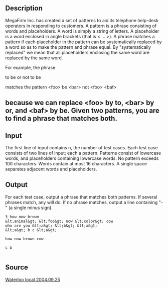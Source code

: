 <h2>Description</h2><p>MegaFirm Inc. has created a set of patterns to aid its telephone help-desk operators in responding to customers. A pattern is a phrase consisting of words and placeholders. A word is simply a string of letters. A placeholder is a word enclosed in angle brackets (that is &lt; ... &gt;). A phrase matches a pattern if each placeholder in the pattern can be systematically replaced by a word so as to make the pattern and phrase equal. By "systematically replaced" we mean that all placeholders enclosing the same word are replaced by the same word. 
</p>For example, the phrase 

   to be or not to be

matches the pattern 
   &lt;foo&gt; be &lt;bar&gt; not &lt;foo&gt; &lt;baf&gt;

because we can replace &lt;foo&gt; by to, &lt;bar&gt; by or, and &lt;baf&gt; by be. 
Given two patterns, you are to find a phrase that matches both. <h2>Input</h2><p>The first line of input contains n, the number of test cases. Each test case consists of two lines of input; each a pattern. Patterns consist of lowercase words, and placeholders containing lowercase words. No pattern exceeds 100 characters. Words contain at most 16 characters. A single space separates adjacent words and placeholders. </p><h2>Output</h2><p>For each test case, output a phrase that matches both patterns. If several phrases match, any will do. If no phrase matches, output a line containing "-" (a single minus sign).</p><pre><code class="language-input1">3
how now brown &amp;lt;animal&amp;gt;
&amp;lt;foo&amp;gt; now &amp;lt;color&amp;gt; cow
who are you
&amp;lt;a&amp;gt; &amp;lt;b&amp;gt; &amp;lt;a&amp;gt;
&amp;lt;a&amp;gt; b
c &amp;lt;a&amp;gt;
</code></pre><pre><code class="language-output1">how now brown cow
-
c b
</code></pre><h2>Source</h2><a href="searchproblem?field=source&amp;key=Waterloo+local+2004.09.25">Waterloo local 2004.09.25</a>